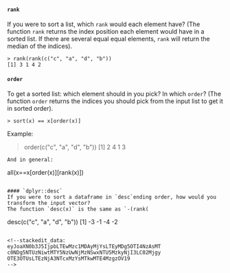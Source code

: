 #### `rank`
If you were to sort a list, which `rank` would each element have?
(The function `rank` returns the index position each element would have in a sorted list. If there are several equal equal elements, `rank` will return the median of the indices).
```
> rank(rank(c("c", "a", "d", "b"))
[1] 3 1 4 2
``` 

#### `order`
To get a sorted list: which element should in you pick? In which `order`? 
(The function `order` returns the indices you should pick from the input list to get it in sorted order).
```
> sort(x) == x[order(x)]
```
Example:
> order(c("c", "a", "d", "b"))
[1] 2 4 1 3
```
And in general:
```

all(x==x[order(x)][rank(x)])
```

#### `dplyr::desc`
If you were to sort a dataframe in `desc`ending order, how would you transform the input vector?
The function `desc(x)` is the same as `-(rank(
```
desc(c("c", "a", "d", "b"))
[1] -3 -1 -4 -2
```

<!--stackedit_data:
eyJoaXN0b3J5IjpbLTEwMzc1MDAyMjYsLTEyMDg5OTI4NzAsMT
c0NDg5NTUzNiwtMTY5NzUwNjMzNSwxNTU5MzkyNjI3LC02Mjgy
OTE3OTUsLTEzNjA3NTcxMzYsMTkwMTE4MzgzOV19
-->